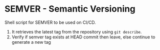 # SEMVER - Semantic Versioning

Shell script for SEMVER to be used on CI/CD.

1. It retrieves the latest tag from the repository using `git describe`.
2. Verify if semver tag exists at HEAD commit then leave, else continue to generate a new tag
